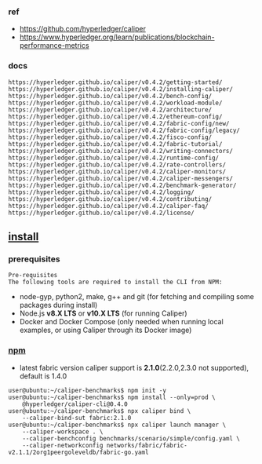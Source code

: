 ### ref
- https://github.com/hyperledger/caliper
- https://www.hyperledger.org/learn/publications/blockchain-performance-metrics

### docs
```
https://hyperledger.github.io/caliper/v0.4.2/getting-started/
https://hyperledger.github.io/caliper/v0.4.2/installing-caliper/
https://hyperledger.github.io/caliper/v0.4.2/bench-config/
https://hyperledger.github.io/caliper/v0.4.2/workload-module/
https://hyperledger.github.io/caliper/v0.4.2/architecture/
https://hyperledger.github.io/caliper/v0.4.2/ethereum-config/
https://hyperledger.github.io/caliper/v0.4.2/fabric-config/new/
https://hyperledger.github.io/caliper/v0.4.2/fabric-config/legacy/
https://hyperledger.github.io/caliper/v0.4.2/fisco-config/
https://hyperledger.github.io/caliper/v0.4.2/fabric-tutorial/
https://hyperledger.github.io/caliper/v0.4.2/writing-connectors/
https://hyperledger.github.io/caliper/v0.4.2/runtime-config/
https://hyperledger.github.io/caliper/v0.4.2/rate-controllers/
https://hyperledger.github.io/caliper/v0.4.2/caliper-monitors/
https://hyperledger.github.io/caliper/v0.4.2/caliper-messengers/
https://hyperledger.github.io/caliper/v0.4.2/benchmark-generator/
https://hyperledger.github.io/caliper/v0.4.2/logging/
https://hyperledger.github.io/caliper/v0.4.2/contributing/
https://hyperledger.github.io/caliper/v0.4.2/caliper-faq/
https://hyperledger.github.io/caliper/v0.4.2/license/
```
## [install](https://hyperledger.github.io/caliper/v0.4.2/installing-caliper/)
### prerequisites
```
Pre-requisites
The following tools are required to install the CLI from NPM:
```
- node-gyp, python2, make, g++ and git (for fetching and compiling some packages during install)
- Node.js **v8.X LTS** or **v10.X LTS** (for running Caliper)
- Docker and Docker Compose (only needed when running local examples, or using Caliper through its Docker image)
### [npm](https://hyperledger.github.io/caliper/v0.4.2/installing-caliper/#local-npm-install)
- latest fabric version caliper support is **2.1.0**(2.2.0,2.3.0 not supported), default is 1.4.0
```
user@ubuntu:~/caliper-benchmarks$ npm init -y
user@ubuntu:~/caliper-benchmarks$ npm install --only=prod \
    @hyperledger/caliper-cli@0.4.0
user@ubuntu:~/caliper-benchmarks$ npx caliper bind \
    --caliper-bind-sut fabric:2.1.0
user@ubuntu:~/caliper-benchmarks$ npx caliper launch manager \
    --caliper-workspace . \
    --caliper-benchconfig benchmarks/scenario/simple/config.yaml \
    --caliper-networkconfig networks/fabric/fabric-v2.1.1/2org1peergoleveldb/fabric-go.yaml
```


